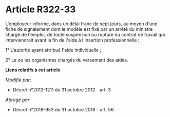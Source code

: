 # Article R322-33

L'employeur informe, dans un délai franc de sept jours, au moyen d'une fiche de signalement dont le modèle est fixé par un
arrêté du ministre chargé de l'emploi, de toute suspension ou rupture du contrat de travail qui interviendrait avant la fin
de l'aide à l'insertion professionnelle : 

1° L'autorité ayant attribué l'aide individuelle ; 

2° Le ou les organismes chargés du versement des aides.

**Liens relatifs à cet article**

_Modifié par_:

  - Décret n°2012-1211 du 31 octobre 2012 - art. 3

_Abrogé par_:

  - Décret n°2018-953 du 31 octobre 2018 - art. 56
